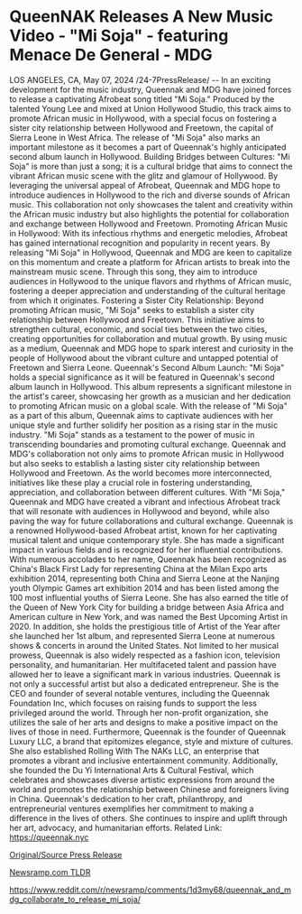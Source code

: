 # QueenNAK Releases A New Music Video - "Mi Soja" - featuring Menace De General - MDG

LOS ANGELES, CA, May 07, 2024 /24-7PressRelease/ -- In an exciting development for the music industry, Queennak and MDG have joined forces to release a captivating Afrobeat song titled "Mi Soja." Produced by the talented Young Lee and mixed at Union Hollywood Studio, this track aims to promote African music in Hollywood, with a special focus on fostering a sister city relationship between Hollywood and Freetown, the capital of Sierra Leone in West Africa. The release of "Mi Soja" also marks an important milestone as it becomes a part of Queennak's highly anticipated second album launch in Hollywood.  Building Bridges between Cultures: "Mi Soja" is more than just a song; it is a cultural bridge that aims to connect the vibrant African music scene with the glitz and glamour of Hollywood. By leveraging the universal appeal of Afrobeat, Queennak and MDG hope to introduce audiences in Hollywood to the rich and diverse sounds of African music. This collaboration not only showcases the talent and creativity within the African music industry but also highlights the potential for collaboration and exchange between Hollywood and Freetown.  Promoting African Music in Hollywood: With its infectious rhythms and energetic melodies, Afrobeat has gained international recognition and popularity in recent years. By releasing "Mi Soja" in Hollywood, Queennak and MDG are keen to capitalize on this momentum and create a platform for African artists to break into the mainstream music scene. Through this song, they aim to introduce audiences in Hollywood to the unique flavors and rhythms of African music, fostering a deeper appreciation and understanding of the cultural heritage from which it originates.  Fostering a Sister City Relationship: Beyond promoting African music, "Mi Soja" seeks to establish a sister city relationship between Hollywood and Freetown. This initiative aims to strengthen cultural, economic, and social ties between the two cities, creating opportunities for collaboration and mutual growth. By using music as a medium, Queennak and MDG hope to spark interest and curiosity in the people of Hollywood about the vibrant culture and untapped potential of Freetown and Sierra Leone.  Queennak's Second Album Launch: "Mi Soja" holds a special significance as it will be featured in Queennak's second album launch in Hollywood. This album represents a significant milestone in the artist's career, showcasing her growth as a musician and her dedication to promoting African music on a global scale. With the release of "Mi Soja" as a part of this album, Queennak aims to captivate audiences with her unique style and further solidify her position as a rising star in the music industry.  "Mi Soja" stands as a testament to the power of music in transcending boundaries and promoting cultural exchange. Queennak and MDG's collaboration not only aims to promote African music in Hollywood but also seeks to establish a lasting sister city relationship between Hollywood and Freetown. As the world becomes more interconnected, initiatives like these play a crucial role in fostering understanding, appreciation, and collaboration between different cultures. With "Mi Soja," Queennak and MDG have created a vibrant and infectious Afrobeat track that will resonate with audiences in Hollywood and beyond, while also paving the way for future collaborations and cultural exchange.  Queennak is a renowned Hollywood-based Afrobeat artist, known for her captivating musical talent and unique contemporary style. She has made a significant impact in various fields and is recognized for her influential contributions.  With numerous accolades to her name, Queennak has been recognized as China's Black First Lady for representing China at the Milan Expo arts exhibition 2014, representing both China and Sierra Leone at the Nanjing youth Olympic Games art exhibition 2014 and has been listed among the 100 most influential youths of Sierra Leone. She has also earned the title of the Queen of New York City for building a bridge between Asia Africa and American culture in New York, and was named the Best Upcoming Artist in 2020. In addition, she holds the prestigious title of Artist of the Year after she launched her 1st album, and represented Sierra Leone at numerous shows & concerts in around the United States.  Not limited to her musical prowess, Queennak is also widely respected as a fashion icon, television personality, and humanitarian. Her multifaceted talent and passion have allowed her to leave a significant mark in various industries.  Queennak is not only a successful artist but also a dedicated entrepreneur. She is the CEO and founder of several notable ventures, including the Queennak Foundation Inc, which focuses on raising funds to support the less privileged around the world. Through her non-profit organization, she utilizes the sale of her arts and designs to make a positive impact on the lives of those in need.  Furthermore, Queennak is the founder of Queennak Luxury LLC, a brand that epitomizes elegance, style and mixture of cultures. She also established Rolling With The NAKs LLC, an enterprise that promotes a vibrant and inclusive entertainment community. Additionally, she founded the Du Yi International Arts & Cultural Festival, which celebrates and showcases diverse artistic expressions from around the world and promotes the relationship between Chinese and foreigners living in China.  Queennak's dedication to her craft, philanthropy, and entrepreneurial ventures exemplifies her commitment to making a difference in the lives of others. She continues to inspire and uplift through her art, advocacy, and humanitarian efforts.  Related Link: https://queennak.nyc 

[Original/Source Press Release](https://newlive.24-7pressrelease.com/press-release/510679/queennak-releases-a-new-music-video-mi-soja-featuring-menace-de-general-mdg)
                    

[Newsramp.com TLDR](None) 

https://www.reddit.com/r/newsramp/comments/1d3my68/queennak_and_mdg_collaborate_to_release_mi_soja/